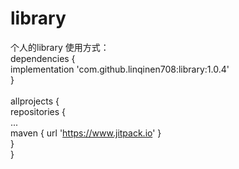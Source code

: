 # library
个人的library
使用方式：
<br/>dependencies {
<br/>	        implementation 'com.github.linqinen708:library:1.0.4'
<br/>	}
<br/>
<br/>allprojects {
<br/>		repositories {
<br/>			...
<br/>			maven { url 'https://www.jitpack.io' }
<br/>		}
<br/>	}

